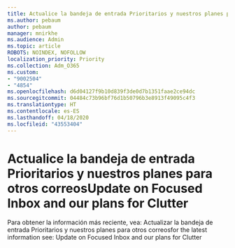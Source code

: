 ```yaml
---
title: Actualice la bandeja de entrada Prioritarios y nuestros planes para otros correos
ms.author: pebaum
author: pebaum
manager: mnirkhe
ms.audience: Admin
ms.topic: article
ROBOTS: NOINDEX, NOFOLLOW
localization_priority: Priority
ms.collection: Adm_O365
ms.custom:
- "9002504"
- "4854"
ms.openlocfilehash: d6d04127f9b10d839f3de0d7b1351faae2ce94dc
ms.sourcegitcommit: 04484c73b96bf76d1b50796b3e8913f49095c4f3
ms.translationtype: HT
ms.contentlocale: es-ES
ms.lasthandoff: 04/18/2020
ms.locfileid: "43553404"
---
```

# <a name="update-on-focused-inbox-and-our-plans-for-clutter"></a><span data-ttu-id="998b3-102">Actualice la bandeja de entrada Prioritarios y nuestros planes para otros correos</span><span class="sxs-lookup"><span data-stu-id="998b3-102">Update on Focused Inbox and our plans for Clutter</span></span>

<span data-ttu-id="998b3-103">Para obtener la información más reciente, vea: Actualizar la bandeja de entrada Prioritarios y nuestros planes para otros correos</span><span class="sxs-lookup"><span data-stu-id="998b3-103">for the latest information see: Update on Focused Inbox and our plans for Clutter</span></span>
